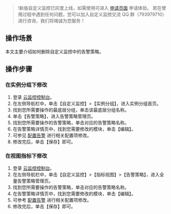 > !新版自定义监控已灰度上线，如需使用可进入 [申请页面](https://cloud.tencent.com/apply/p/4v84kyrkl0g) 申请体验。
> 若在使用过程中遇到任何问题，您可以加入自定义监控交流 QQ 群（793979710）进行咨询，我们将竭诚为您服务！ 

## 操作场景

本文主要介绍如何删除自定义监控中的告警策略。

## 操作步骤
### 在实例分组下修改

1. 登录 [云监控控制台](https://console.cloud.tencent.com/monitor)。
2. 在左侧导航栏中，单击【自定义监控】>【实例分组】，进入实例分组首页。
3. 找到您所需要操作的最底层分组，单击该最底层分组名称。
4. 单击【告警策略】，进入告警策略管理页。
5. 找到您所需要操作的告警策略，单击对应的告警策略名称。
6. 在告警策略详情页中，找到您需要修改的模块，单击【编辑】。
7. 可参见 [配置告警](https://cloud.tencent.com/document/product/397/42085) 进行相关配置项修改。
8. 修改完后，单击【保存】即可。

### 在视图指标下修改
1. 登录 [云监控控制台](https://console.cloud.tencent.com/monitor)。
2. 在左侧导航栏中，单击【自定义监控】>【指标视图】>【告警策略】，进入全量告警策略管理页。
3. 找到您所需要操作的告警策略，单击对应的告警策略名称。
4. 在告警策略详情页中，找到您需要修改的模块，单击【编辑】。
5. 可参考 [配置告警](https://cloud.tencent.com/document/product/397/42085) 进行相关配置项修改。
6. 修改完后，单击【保存】即可。

